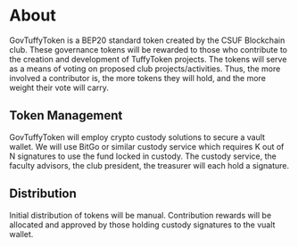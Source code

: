 # About

GovTuffyToken is a BEP20 standard token created by the CSUF Blockchain club. These governance tokens will be rewarded to those who contribute to the creation and development of TuffyToken projects. The tokens will serve as a means of voting on proposed club projects/activities. Thus, the more involved a contributor is, the more tokens they will hold, and the more weight their vote will carry.

## Token Management

GovTuffyToken will employ crypto custody solutions to secure a vault wallet. We will use BitGo or similar custody service which requires K out of N signatures to use the fund locked in custody. The custody service, the faculty advisors, the club president, the treasurer will each hold a signature.

## Distribution

Initial distribution of tokens will be manual. Contribution rewards will be allocated and approved by those holding custody signatures to the vualt wallet.
